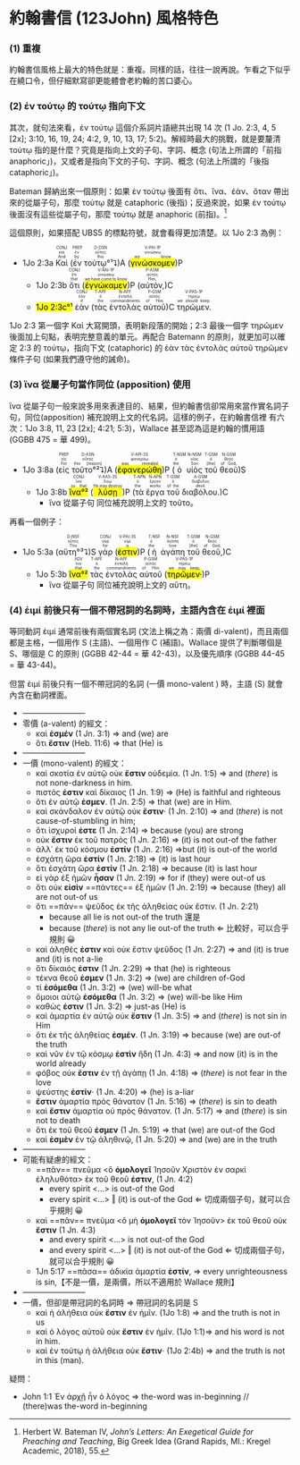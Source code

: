 # 約翰書信 (123John) 風格特色

### (1) 重複
約翰書信風格上最大的特色就是：重複。同樣的話，往往一說再說。乍看之下似乎在繞口令，但仔細默寫卻更能體會老約翰的苦口婆心。  

### (2) ἐν τούτῳ 的 τούτῳ 指向下文
其次，就句法來看，ἐν τούτῳ 這個介系詞片語總共出現 14 次 (1 Jo. 2:3, 4, 5 [2x]; 3:10, 16, 19, 24; 4:2, 9, 10, 13, 17; 5:2)。解經時最大的挑戰，就是要釐清 τούτῳ 指的是什麼？究竟是指向上文的子句、字詞、概念 (句法上所謂的「前指 anaphoric」)，又或者是指向下文的子句、字詞、概念 (句法上所謂的「後指 cataphoric」)。  

Bateman 歸納出來一個原則：如果 ἐν τούτῳ 後面有 ὅτι、ἵνα、ἐάν、ὅταν 帶出來的從屬子句，那麼 τούτῳ 就是 cataphoric (後指)；反過來說，如果 ἐν τούτῳ 後面沒有這些從屬子句，那麼 τούτῳ 就是 anaphoric (前指)。[^1]

這個原則，如果搭配 UBS5 的標點符號，就會看得更加清楚。以 1Jo 2:3 為例：

- <rt>1Jo 2:3a</rt> <RUBY><ruby><ruby>Καὶ<rt>And</rt></ruby><rt>καί</rt></ruby><rt>CONJ</rt></RUBY> (<RUBY><ruby><ruby>ἐν<rt>by</rt></ruby><rt>ἐν</rt></ruby><rt>PREP</rt></RUBY> <RUBY><ruby><ruby>τούτῳ°¹⮧<rt>this</rt></ruby><rt>οὗτος</rt></ruby><rt>D-DSN</rt></RUBY>)A (<RUBY><ruby><ruby><mark class='verb'>γινώσκομεν</mark><rt>we know</rt></ruby><rt>γινώσκω</rt></ruby><rt>V-PAI-1P</rt></RUBY>)P 
	- <rt>1Jo 2:3b</rt> <RUBY><ruby><ruby>ὅτι<rt>that</rt></ruby><rt>ὅτι</rt></ruby><rt>CONJ</rt></RUBY> (<RUBY><ruby><ruby><mark class='verb'>ἐγνώκαμεν</mark><rt>we have come to know</rt></ruby><rt>γινώσκω</rt></ruby><rt>V-RAI-1P</rt></RUBY>)P (<RUBY><ruby><ruby>αὐτόν,<rt>Him,</rt></ruby><rt>αὐτός</rt></ruby><rt>P-ASM</rt></RUBY>)C
	- <mark><rt>1Jo 2:3c</rt>°¹</mark> <RUBY><ruby><ruby>ἐὰν<rt>if</rt></ruby><rt>ἐάν</rt></ruby><rt>CONJ</rt></RUBY> (<RUBY><ruby><ruby>τὰς<rt>the</rt></ruby><rt>ὁ</rt></ruby><rt>T-APF</rt></RUBY> <RUBY><ruby><ruby>ἐντολὰς<rt>commandments</rt></ruby><rt>ἐντολή</rt></ruby><rt>N-APF</rt></RUBY> <RUBY><ruby><ruby>αὐτοῦ<rt>of Him</rt></ruby><rt>αὐτός</rt></ruby><rt>P-GSM</rt></RUBY>)C <RUBY><ruby><ruby>τηρῶμεν.<rt>we should keep.</rt></ruby><rt>τηρέω</rt></ruby><rt>V-PAS-1P</rt></RUBY> 

1Jo 2:3 第一個字 Καὶ 大寫開頭，表明新段落的開始；2:3 最後一個字 τηρῶμεν 後面加上句點，表明完整意義的單元。再配合 Batemann 的原則，就更加可以確定 2:3 的 τούτῳ，指向下文 (cataphoric) 的 ἐὰν τὰς ἐντολὰς αὐτοῦ τηρῶμεν 條件子句 (如果我們遵守他的誡命)。


### (3) ἵνα 從屬子句當作同位 (apposition) 使用

ἵνα 從屬子句一般來說多用來表達目的、結果，但約翰書信卻常用來當作實名詞子句，同位(apposition) 補充說明上文的代名詞。這樣的例子，在約翰書信裡 有六次：1Jo 3:8, 11, 23 [2x]; 4:21; 5:3)，Wallace 甚至認為這是約翰的慣用語 (GGBB 475 = 華 499)。

- <rt>1Jo 3:8a</rt> (<RUBY><ruby><ruby>εἰς<rt>For</rt></ruby><rt>εἰς</rt></ruby><rt>PREP</rt></RUBY> <RUBY><ruby><ruby>τοῦτο°²⮧<rt>this [reason]</rt></ruby><rt>οὗτος</rt></ruby><rt>D-ASN</rt></RUBY>)A (<RUBY><ruby><ruby><mark class='verb'>ἐφανερώθη</mark><rt>was revealed</rt></ruby><rt>φανερόω</rt></ruby><rt>V-API-3S</rt></RUBY>)P (<RUBY><ruby><ruby>ὁ<rt>the</rt></ruby><rt>ὁ</rt></ruby><rt>T-NSM</rt></RUBY> <RUBY><ruby><ruby>υἱὸς<rt>Son</rt></ruby><rt>υἱός</rt></ruby><rt>N-NSM</rt></RUBY> <RUBY><ruby><ruby>τοῦ<rt>[the]</rt></ruby><rt>ὁ</rt></ruby><rt>T-GSM</rt></RUBY> <RUBY><ruby><ruby>θεοῦ<rt>of God,</rt></ruby><rt>θεός</rt></ruby><rt>N-GSM</rt></RUBY>)S
	- <rt>1Jo 3:8b</rt> <RUBY><ruby><ruby><mark>ἵνα°²</mark><rt>so that</rt></ruby><rt>ἵνα</rt></ruby><rt>CONJ</rt></RUBY> (<RUBY><ruby><ruby><mark class='verb'>λύσῃ</mark><rt>He may destroy</rt></ruby><rt>λύω</rt></ruby><rt>V-AAS-3S</rt></RUBY>)P (<RUBY><ruby><ruby>τὰ<rt>the</rt></ruby><rt>ὁ</rt></ruby><rt>T-APN</rt></RUBY> <RUBY><ruby><ruby>ἔργα<rt>works</rt></ruby><rt>ἔργον</rt></ruby><rt>N-APN</rt></RUBY> <RUBY><ruby><ruby>τοῦ<rt>of the</rt></ruby><rt>ὁ</rt></ruby><rt>T-GSM</rt></RUBY> <RUBY><ruby><ruby>διαβόλου.<rt>devil.</rt></ruby><rt>διάβολος</rt></ruby><rt>A-GSM</rt></RUBY>)C
		- ἵνα 從屬子句 同位補充說明上文的 τοῦτο。

再看一個例子：

- <rt>1Jo 5:3a</rt> (<RUBY><ruby><ruby>αὕτη°³⮧<rt>This</rt></ruby><rt>οὗτος</rt></ruby><rt>D-NSF</rt></RUBY>)S <RUBY><ruby><ruby>γάρ<rt>for</rt></ruby><rt>γάρ</rt></ruby><rt>CONJ</rt></RUBY> (<RUBY><ruby><ruby><mark class='verb'>ἐστιν</mark><rt>is</rt></ruby><rt>εἰμί</rt></ruby><rt>V-PAI-3S</rt></RUBY>)P (<RUBY><ruby><ruby>ἡ<rt>the</rt></ruby><rt>ὁ</rt></ruby><rt>T-NSF</rt></RUBY> <RUBY><ruby><ruby>ἀγάπη<rt>love</rt></ruby><rt>ἀγάπη</rt></ruby><rt>N-NSF</rt></RUBY> <RUBY><ruby><ruby>τοῦ<rt>[the]</rt></ruby><rt>ὁ</rt></ruby><rt>T-GSM</rt></RUBY> <RUBY><ruby><ruby>θεοῦ,<rt>of God,</rt></ruby><rt>θεός</rt></ruby><rt>N-GSM</rt></RUBY>)C
	- <rt>1Jo 5:3b</rt> <RUBY><ruby><ruby><mark>ἵνα°²</mark><rt>that</rt></ruby><rt>ἵνα</rt></ruby><rt>ADV</rt></RUBY> <RUBY><ruby><ruby>τὰς<rt>the</rt></ruby><rt>ὁ</rt></ruby><rt>T-APF</rt></RUBY> <RUBY><ruby><ruby>ἐντολὰς<rt>commandments</rt></ruby><rt>ἐντολή</rt></ruby><rt>N-APF</rt></RUBY> <RUBY><ruby><ruby>αὐτοῦ<rt>of Him</rt></ruby><rt>αὐτός</rt></ruby><rt>P-GSM</rt></RUBY> (<RUBY><ruby><ruby><mark class='verb'>τηρῶμεν·</mark><rt>we may keep;</rt></ruby><rt>τηρέω</rt></ruby><rt>V-PAS-1P</rt></RUBY>)P 
		- ἵνα 從屬子句 同位補充說明上文的 αὕτη。

### (4) ἐιμί 前後只有一個不帶冠詞的名詞時，主語內含在 ἐιμί 裡面

等同動詞 ἐιμί 通常前後有兩個實名詞 (文法上稱之為：兩價 di-valent)，而且兩個都是主格，一個用作 S (主語)、一個用作 C (補語)。Wallace 提供了判斷哪個是 S、哪個是 C 的原則 (GGBB 42-44 = 華 42-43)，以及優先順序 (GGBB 44-45 = 華 43-44)。

但當 ἐιμί 前後只有一個不帶冠詞的名詞 (一價 mono-valent ) 時，主語 (S) 就會內含在動詞裡面。

- ————————
- 零價 (a-valent) 的經文：
	- καὶ **ἐσμέν** (1 Jn. 3:1) ⇒ and (we) are 
	-  ὅτι **ἔστιν** (Heb. 11:6) ⇒ that (He) is
- ————————
- 一價 (mono-valent) 的經文：
	- καὶ σκοτία ἐν αὐτῷ οὐκ **ἔστιν** οὐδεμία. (1 Jn. 1:5) ⇒ and (*there*) is not none-darkness in him.
	- πιστός **ἐστιν** καὶ δίκαιος (1 Jn. 1:9) ⇒ (He) is faithful and righteous
	- ὅτι ἐν αὐτῷ **ἐσμεν**. (1 Jn. 2:5) ⇒ that (we) are in Him.
	- καὶ σκάνδαλον ἐν αὐτῷ οὐκ **ἔστιν**· (1 Jn. 2:10) ⇒ and (*there*) is not cause-of-stumbling in him;
	- ὅτι ἰσχυροί **ἐστε** (1 Jn. 2:14) ⇒ because (you) are strong
	- οὐκ **ἔστιν** ἐκ τοῦ πατρὸς  (1 Jn. 2:16) ⇒  (it) is not out-of the father 
	- ἀλλ᾽ ἐκ τοῦ κόσμου **ἐστίν** (1 Jn. 2:16) ⇒but (it) is out-of the world
	- ἐσχάτη ὥρα **ἐστίν** (1 Jn. 2:18) ⇒ (it) is last hour
	- ὅτι ἐσχάτη ὥρα **ἐστίν** (1 Jn. 2:18) ⇒ because (it) is last hour
	- εἰ γὰρ ἐξ ἡμῶν **ἦσαν** (1 Jn. 2:19) ⇒ for if (they) were out-of us
	- ὅτι οὐκ **εἰσὶν** ==πάντες== ἐξ ἡμῶν (1 Jn. 2:19) ⇒ because (they) all are not out-of us
	- ὅτι ==πᾶν== ψεῦδος ἐκ τῆς ἀληθείας οὐκ ἔστιν. (1 Jn. 2:21)
		- because all lie is not out-of the truth 還是
		- because (*there*) is not any lie out-of the truth ⇐ 比較好，可以合乎規則 😀
	- καὶ ἀληθές **ἐστιν** καὶ οὐκ ἔστιν ψεῦδος (1 Jn. 2:27) ⇒ and (it) is true and (it) is not a-lie
	- ὅτι δίκαιός **ἐστιν** (1 Jn. 2:29) ⇒ that (he) is righteous
	- τέκνα θεοῦ **ἐσμεν** (1 Jn. 3:2) ⇒ (we) are children of-God
	- τί **ἐσόμεθα** (1 Jn. 3:2) ⇒ (we) will-be what
	- ὅμοιοι αὐτῷ **ἐσόμεθα** (1 Jn. 3:2) ⇒ (we) will-be like Him
	- καθώς **ἐστιν** (1 Jn. 3:2) ⇒ just-as (He) is
	- καὶ ἁμαρτία ἐν αὐτῷ οὐκ **ἔστιν** (1 Jn. 3:5) ⇒ and (*there*) is not sin in Him
	- ὅτι ἐκ τῆς ἀληθείας **ἐσμέν**. (1 Jn. 3:19) ⇒ because (we) are out-of the truth
	- καὶ νῦν ἐν τῷ κόσμῳ **ἐστὶν** ἤδη (1 Jn. 4:3) ⇒ and now (it) is in the world already
	- φόβος οὐκ **ἔστιν** ἐν τῇ ἀγάπῃ (1 Jn. 4:18) ⇒ (*there*) is not fear in the love
	- ψεύστης **ἐστίν**· (1 Jn. 4:20) ⇒ (he) is a-liar
	- **ἔστιν** ἁμαρτία πρὸς θάνατον (1 Jn. 5:16) ⇒ (*there*) is sin to death
	- καὶ **ἔστιν** ἁμαρτία οὐ πρὸς θάνατον. (1 Jn. 5:17) ⇒ and (*there*) is sin not to death
	- ὅτι ἐκ τοῦ θεοῦ **ἐσμεν** (1 Jn. 5:19) ⇒ that (we) are out-of the God
	- καὶ **ἐσμὲν** ἐν τῷ ἀληθινῷ, (1 Jn. 5:20) ⇒ and (we) are in the truth
- ————————
- 可能有疑慮的經文：
	- ==πᾶν== πνεῦμα <ὃ **ὁμολογεῖ** Ἰησοῦν Χριστὸν ἐν σαρκὶ ἐληλυθότα> ἐκ τοῦ θεοῦ **ἐστιν**, (1 Jn. 4:2)
		- every spirit <...> is out-of the God
		- every spirit <...> ‖ (it) is out-of the God ⇐ 切成兩個子句，就可以合乎規則 😀
	- καὶ ==πᾶν== πνεῦμα <ὃ μὴ **ὁμολογεῖ** τὸν Ἰησοῦν> ἐκ τοῦ θεοῦ οὐκ **ἔστιν** (1 Jn. 4:3)
		- and every spirit <...> is not out-of the God
		- and every spirit <...> ‖ (it) is not out-of the God ⇐ 切成兩個子句，就可以合乎規則 😀
	- 1Jn 5:17  ==πᾶσα== ἀδικία ἁμαρτία **ἐστίν**, ⇒ every unrighteousness is sin,【不是一價，是兩價，所以不適用於 Wallace 規則】
- ————————
- 一價，但卻是帶冠詞的名詞時 ⇒ 帶冠詞的名詞是 S
	-  καὶ ἡ ἀλήθεια οὐκ **ἔστιν** ἐν ἡμῖν. (1Jo 1:8) ⇒ and  the truth is not in us
	- καὶ ὁ λόγος αὐτοῦ οὐκ **ἔστιν** ἐν ἡμῖν. (1Jo 1:1)⇒ and his word is not in him.
	- καὶ ἐν τούτῳ ἡ ἀλήθεια οὐκ **ἔστιν**· (1Jo 2:4b) ⇒ and the truth is not in this (man).

疑問：
- John 1:1 Ἐν ἀρχῇ ἦν ὁ λόγος ⇒ the-word was in-beginning // (there)was the-word in-beginning


[^1]: Herbert W. Bateman IV, _John’s Letters: An Exegetical Guide for Preaching and Teaching_, Big Greek Idea (Grand Rapids, MI.: Kregel Academic, 2018), 55.